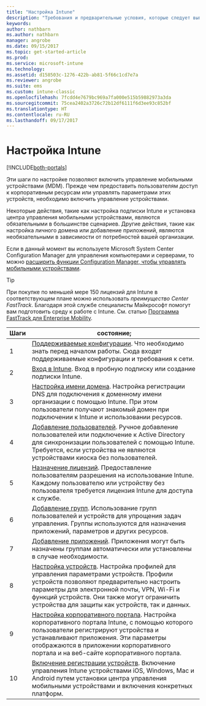 ```yaml
---
title: "Настройка Intune"
description: "Требования и предварительные условия, которые следует выполнить перед использованием подписки Intune."
keywords: 
author: nathbarn
ms.author: nathbarn
manager: angrobe
ms.date: 09/15/2017
ms.topic: get-started-article
ms.prod: 
ms.service: microsoft-intune
ms.technology: 
ms.assetid: d158503c-1276-422b-ab81-5f66c1cd7e7a
ms.reviewer: angrobe
ms.suite: ems
ms.custom: intune-classic
ms.openlocfilehash: 7fcdd4e7679bc969a7fa000e515b59882973a3da
ms.sourcegitcommit: 75cea2402a3726c72b12df6111f6d3ee93c852bf
ms.translationtype: HT
ms.contentlocale: ru-RU
ms.lasthandoff: 09/17/2017
---
```

# <a name="set-up-intune"></a>Настройка Intune

[!INCLUDE[both-portals](./includes/note-for-both-portals.md)]

Эти шаги по настройке позволяют включить управление мобильными устройствами (MDM). Прежде чем предоставить пользователям доступ к корпоративным ресурсам или управлять параметрами этих устройств, необходимо включить управление устройствами.

Некоторые действия, такие как настройка подписки Intune и установка центра управления мобильными устройствами, являются обязательными в большинстве сценариев. Другие действия, такие как настройка личного домена или добавление приложений, являются необязательными в зависимости от потребностей вашей организации.

Если в данный момент вы используете Microsoft System Center Configuration Manager для управления компьютерами и серверами, то можно [расширить функции Configuration Manager, чтобы управлять мобильными устройствами](https://docs.microsoft.com/sccm/mdm/understand/choose-between-standalone-intune-and-hybrid-mobile-device-management).

>[!TIP]
>При покупке по меньшей мере 150 лицензий для Intune в соответствующем плане можно использовать *преимущество Center FastTrack*. Благодаря этой службе специалисты Майкрософт помогут вам подготовить среду к работе с Intune. См. статью [Программа FastTrack для Enterprise Mobility](https://docs.microsoft.com/enterprise-mobility-security/Solutions/enterprise-mobility-fasttrack-program).



| Шаги | состояние;  |
| ------------- |-------------|
| 1  | [Поддерживаемые конфигурации](supported-devices-browsers.md). Что необходимо знать перед началом работы. Сюда входят поддерживаемые конфигурации и требования к сети.|
| 2 |  [Вход в Intune](account-sign-up.md). Вход в пробную подписку или создание подписки Intune. |  
| 3 | [Настройка имени домена](custom-domain-name-configure.md). Настройка регистрации DNS для подключения к доменному имени организации с помощью Intune. При этом пользователи получают знакомый домен при подключении к Intune и использовании ресурсов.  |
| 4 | [Добавление пользователей](users-add.md). Ручное добавление пользователей или подключение к Active Directory для синхронизации пользователей с помощью Intune. Требуется, если устройства не являются устройствами киоска без пользователей. |
| 5 | [Назначение лицензий](licenses-assign.md). Предоставление пользователям разрешения на использование Intune. Каждому пользователю или устройству без пользователя требуется лицензия Intune для доступа к службе.|
| 6 |  [Добавление групп](groups-add.md). Использование групп пользователей и устройств для упрощения задач управления. Группы используются для назначения приложений, параметров и других ресурсов. |
| 7 | [Добавление приложений](apps-add.md). Приложения могут быть назначены группам автоматически или установлены в случае необходимости. |
| 8 | [Настройка устройств](device-profiles.md). Настройка профилей для управления параметрами устройств. Профили устройств позволяют предварительно настроить параметры для электронной почты, VPN, Wi-Fi и функций устройств. Они также могут ограничить устройства для защиты как устройств, так и данных.  |
| 9 | [Настройка корпоративного портала](company-portal-app.md). Настройка корпоративного портала Intune, с помощью которого пользователи регистрируют устройства и устанавливают приложения. Эти параметры отображаются в приложении корпоративного портала и на веб-сайте корпоративного портала. |
| 10 | [Включение регистрации устройств](mdm-authority-set.md). Включение управления Intune устройствами iOS, Windows, Mac и Android путем установки центра управления мобильными устройствами и включения конкретных платформ. |
